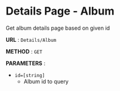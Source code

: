 # Details Page - Album
Get album details page based on given id

**URL** : `Details/Album`

**METHOD** : `GET`

**PARAMETERS** :
* `id=[string]`
	* Album id to query
